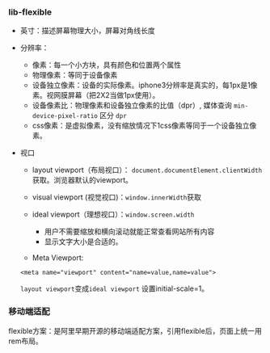 ### lib-flexible

* 英寸：描述屏幕物理大小，屏幕对角线长度

* 分辨率：
  + 像素：每一个小方块，具有颜色和位置两个属性
  + 物理像素：等同于设备像素
  + 设备独立像素：设备的实际像素。iphone3分辨率是真实的，每1px是1像素。视网膜屏幕（把2X2当做1px使用）。
  + 设备像素比：物理像素和设备独立像素的比值（dpr）, 媒体查询 `min-device-pixel-ratio` 区分 `dpr`
  + css像素：是虚拟像素，没有缩放情况下1css像素等同于一个设备独立像素。

    

* 视口
  + layout viewport（布局视口）： `document.documentElement.clientWidth` 获取。浏览器默认的viewport。
  + visual viewport (视觉视口)：`window.innerWidth`获取
  + ideal viewport（理想视口）：`window.screen.width`
    - 用户不需要缩放和横向滚动就能正常查看网站所有内容
    - 显示文字大小是合适的。


  + Meta Viewport:

  `<meta name="viewport" content="name=value,name=value">`


  `layout viewport`变成`ideal viewport`  设置initial-scale=1。<meta name="viewport" content="width=device-width, initial-scale=1">


### 移动端适配

flexible方案：是阿里早期开源的移动端适配方案，引用flexible后，页面上统一用rem布局。



